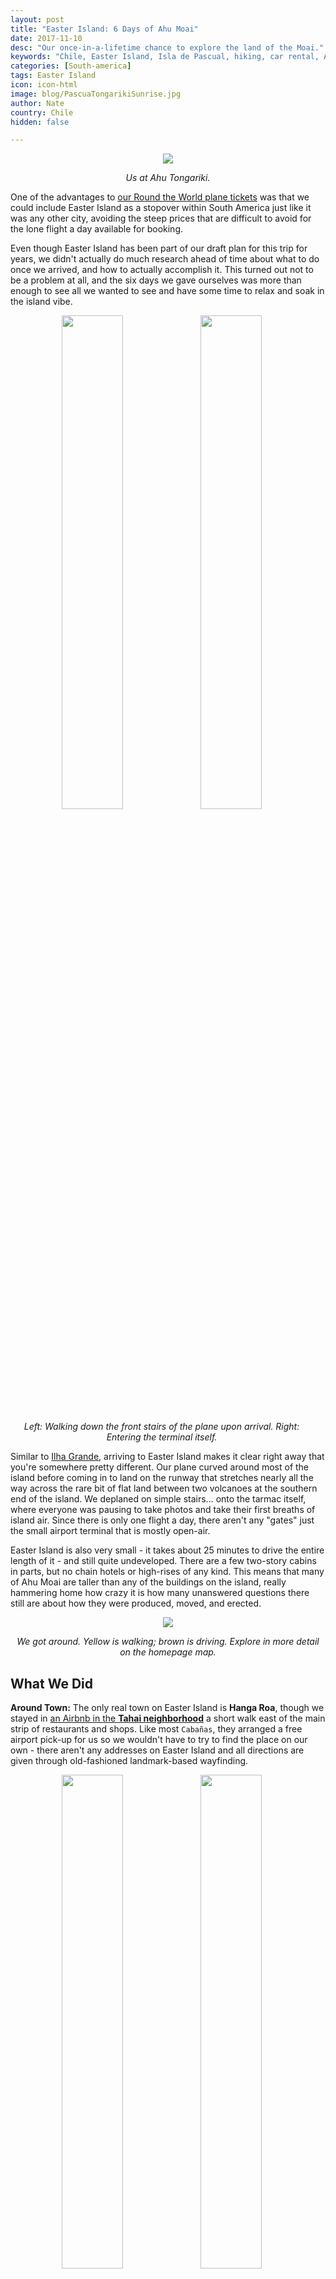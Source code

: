 ```yaml
---
layout: post
title: "Easter Island: 6 Days of Ahu Moai"
date: 2017-11-10
desc: "Our once-in-a-lifetime chance to explore the land of the Moai."
keywords: "Chile, Easter Island, Isla de Pascual, hiking, car rental, Ahu, Moai, ATV"
categories: [South-america]
tags: Easter Island
icon: icon-html
image: blog/PascuaTongarikiSunrise.jpg
author: Nate
country: Chile
hidden: false

---
```


<div style="text-align: center;"><a href="/static/assets/img/blog/PascuaTongarikiUs.jpg" target="_blank"><img src="/static/assets/img/blog/PascuaTongarikiUs.jpg" style="max-width: calc(100% - 20px);"></a><p><i>Us at Ahu Tongariki.</i></p></div><p></p> 

One of the advantages to [our Round the World plane tickets](http://site.awellchartedpath.com/blog/2017/08/RTW-Overview/) was that we could include Easter Island as a stopover within South America just like it was any other city, avoiding the steep prices that are difficult to avoid for the lone flight a day available for booking.

Even though Easter Island has been part of our draft plan for this trip for years, we didn't actually do much research ahead of time about what to do once we arrived, and how to actually accomplish it. This turned out not to be a problem at all, and the six days we gave ourselves was more than enough to see all we wanted to see and have some time to relax and soak in the island vibe.

<div style="text-align: center; max-width: calc(100% - 20px);"><a href="/static/assets/img/blog/PascuaDeplaning.jpg" target="_blank"><img src="/static/assets/img/blog/PascuaDeplaning.jpg" width="45%"></a> <a href="/static/assets/img/blog/PascuaTerminal.jpg" target="_blank"><img src="/static/assets/img/blog/PascuaTerminal.jpg" width="45%"></a><p><i>Left: Walking down the front stairs of the plane upon arrival. Right: Entering the terminal itself.</i></p></div><p></p>

Similar to [Ilha Grande](http://site.awellchartedpath.com/blog/2017/10/IlhaGrande/), arriving to Easter Island makes it clear right away that you're somewhere pretty different. Our plane curved around most of the island before coming in to land on the runway that stretches nearly all the way across the rare bit of flat land between two volcanoes at the southern end of the island. We deplaned on simple stairs... onto the tarmac itself, where everyone was pausing to take photos and take their first breaths of island air. Since there is only one flight a day, there aren't any "gates" just the small airport terminal that is mostly open-air.

Easter Island is also very small - it takes about 25 minutes to drive the entire length of it - and still quite undeveloped. There are a few two-story cabins in parts, but no chain hotels or high-rises of any kind. This means that many of Ahu Moai are taller than any of the buildings on the island, really hammering home how crazy it is how many unanswered questions there still are about how they were produced, moved, and erected.

<div style="text-align: center;"><a href="/static/assets/img/blog/PascuaRoutes.png" target="_blank"><img src="/static/assets/img/blog/PascuaRoutes.png" style="max-width: calc(100% - 20px);"></a><p><i>We got around. Yellow is walking; brown is driving. Explore in more detail on <a src="http://127.0.0.1:4000/#map">the homepage map</a>.</i></p></div><p></p> 


## <i class="fa fa-check-square" aria-hidden="true" style="color:#2495C4;"></i>What We Did 

**Around Town:** The only real town on Easter Island is **Hanga Roa**, though we stayed in [an Airbnb in the **Tahai neighborhood**](https://www.airbnb.com/rooms/15805895) a short walk east of the main strip of restaurants and shops. Like most `Cabañas`, they arranged a free airport pick-up for us so we wouldn't have to try to find the place on our own - there aren't any addresses on Easter Island and all directions are given through old-fashioned landmark-based wayfinding. 

<div style="text-align: center; max-width: calc(100% - 20px);"><a href="/static/assets/img/blog/PascuaTiaBerta.jpg" target="_blank"><img src="/static/assets/img/blog/PascuaTiaBerta.jpg" width="45%"></a> <a href="/static/assets/img/blog/PascuaAirbnb.jpg" target="_blank"><img src="/static/assets/img/blog/PascuaAirbnb.jpg" width="45%"></a><p><i>Left: Tía Berta, our favorite restaurant on the island. Right: Our Airbnb in the Tahai neighborhood of Rapa Nui.</i></p></div><p></p>

We tried a number of restaurants in Hanga Roa, but our clear favorite (and locals' too by the looks of it) was **Tía Berta**, also labeled as **Restaurant Ariki o te Paná** on one sign (and located at `-27.151985, -109.431178`). While _everything_ on the island is very expensive by Chilean standards, they had really good _huge_ empanadas and great ceviche for less than most other restaurants on the island. During six days we ended up eating there four times!

Our Airbnb's location was great each evening, as it was just a short stroll down to **Ahu Tahai** - the best place on the island to take in sunset behind the majestic Ahu Moai. We ended up at Ahu Tahai almost every night, and the vibe varied quite a bit depending on how nice everyone thought the sunset would be and whether any large tour groups made it a scheduled stop. If you're not stressing over snapping the _perfect_ photo you can't help but relax while watching the wild island dogs play with each other, or even try to chase some wild horses away. 

<div style="text-align: center;"><a href="/static/assets/img/blog/PascuaTahaiSunset.jpg" target="_blank"><img src="/static/assets/img/blog/PascuaTahaiSunset.jpg" style="max-width: calc(70% - 20px);"></a><p><i>Sunset at Ahu Tahai.</i></p></div><p></p> 

<u>One more note on sunset:</u> While some blogs we read recommended making the trip up to **Ahu Akivi** for sunset, it is now closed each day in the early evening. After visiting **Puna Pau** late in our stay we kicked ourselves for not enjoying a sunset there when we had a vehicle to drive back with, so would recommend trying that if you're looking for a quieter sunset spot.

**On Foot:** In addition to trekking back and forth through town regularly, our main walking adventure was the hike to **Orongo**. The trail picks up behind the airport and heads up moderately steep hills until it reaches the rim of the crater at **Rano Kau**. There is a bit of a trail along the rim to the east, and a well-trod trail heading west around the ridge toward Orongo. In total the hike took about four hours from when we left our Airbnb until we got back down the trail, with time spent exploring Orongo and snapping photos of the beautiful marshland within the crater.

<div style="text-align: center; max-width: calc(100% - 20px);"><a href="/static/assets/img/blog/PascuaOrongoTrail.jpg" target="_blank"><img src="/static/assets/img/blog/PascuaOrongoTrail.jpg" width="30%"></a> <a href="/static/assets/img/blog/PascuaOrongoCrater.jpg" target="_blank"><img src="/static/assets/img/blog/PascuaOrongoCrater.jpg" width="30%"></a> <a href="/static/assets/img/blog/PascuaOrongo.jpg" target="_blank"><img src="/static/assets/img/blog/PascuaOrongo.jpg" width="30%"></a><p><i>Left: Partway up, looking back down the trail toward Rapa Nui. Middle: The crater at Rano Kau. Right: A portion of Orongo, a restored ceremonial village.</i></p></div><p></p>

**By Car:** Like most things on Easter Island, car rentals are _expensive_. There aren't any international rental companies, just a few dedicated local storefronts with their own small fleets and a number of shopkeepers with a single vehicle they're willing to rent out. We knew we wanted to be able to get out of Hanga Roa for at least two days, so after working our way down the row of agencies on the main street in town we settled on a deal with Oceanic rental to get a discount on both days by taking a car the first day and an ATV the second day. This ended up costing ~$160 USD, which is less than the $175 it would have cost to rent two bikes for three days.

<div style="text-align: center; max-width: calc(100% - 20px);"><a href="/static/assets/img/blog/PascuaCarRaraku.jpg" target="_blank"><img src="/static/assets/img/blog/PascuaCarRaraku.jpg" width="45%"></a> <a href="/static/assets/img/blog/PascuaNateATV.jpg" target="_blank"><img src="/static/assets/img/blog/PascuaNateATV.jpg" width="45%"></a><p><i>Left: At <b>One Makihi</b>, looking back toward Rano Raraku past our rental car. Right: Me on our rental ATV, ready to head off the agency parking lot.</i></p></div><p></p>

For the 24 hours we had the car, our goals were to: (1) get all the way around the island, since we likely wouldn't want to drive the ATV as far; and (2) to enjoy a sunrise at **Ahu Tongariki**. We picked up the car at about 10am and set out on a counter-clockwise route, sticking as close to the coast as we could and stopping regularly to check out the Ahu Moai scattered along the route. 

Our first longer stop was at **Rano Raraku**, the quarry area where most of the megaliths were carved and where many remain in various states of completion. Along with Orongo, this is the only site we were told we could only enter once, so we made sure to thoroughly explore the area. In addition to the pathways around the statues and cliffs, there is a trail that heads up into the crater of the volcano itself. After the beauty of Rano Kau this was a bit of a letdown, and the former trail around the rim has been closed to the public. We stayed just long enough to get caught in a bit of rain before grabbing an empanada from the café and waiting out the rest of the passing storm.

<div style="text-align: center; max-width: calc(100% - 20px);"><a href="/static/assets/img/blog/PascuaRarakuKneeling.jpg" target="_blank"><img src="/static/assets/img/blog/PascuaRarakuKneeling.jpg" width="30%"></a> <a href="/static/assets/img/blog/PascuaRarakuInProgress.jpg" target="_blank"><img src="/static/assets/img/blog/PascuaRarakuInProgress.jpg" width="30%"></a> <a href="/static/assets/img/blog/PascuaRarakuHeads.jpg" target="_blank"><img src="/static/assets/img/blog/PascuaRarakuHeads.jpg" width="30%"></a><p><i>Some of the many Moai at Rano Raraku, the quarry most of them were carved out of.</i></p></div><p></p>

Our second major stop was at **Anakena**, the only true beach on Easter Island. We ended up there on a public holiday so it was pretty packed with locals and tourists alike. We enjoyed (an even more overpriced than usual) lunch beside the beach and explored the nearby **Ahu Nau Nau** platform before heading back toward Rapa Nui on the inland highway.

<div style="text-align: center; max-width: calc(100% - 20px);"><a href="/static/assets/img/blog/PascuaAnakenaBeach.jpg" target="_blank"><img src="/static/assets/img/blog/PascuaAnakenaBeach.jpg" width="45%"></a> <a href="/static/assets/img/blog/PascuaAnakenaAhu.jpg" target="_blank"><img src="/static/assets/img/blog/PascuaAnakenaAhu.jpg" width="45%"></a><p><i>Left: Anakena Beach. Right: Ahu Nau Nau.</i></p></div><p></p>

We didn't have to return the car until around 10am the following day, so we set a pre-dawn alarm and made the drive to **Ahu Tongariki** for sunrise, getting there about 20 minutes before the official sunrise time. They open early to let folks experience the sunrise there, and it was already fairly crowded by the time we went in. Luckily it's a pretty big space so we found a spot to relax on the grass and get some good photos of the sun rising behind the megaliths. 

<div style="text-align: center;"><video controls autoplay loop style="max-width: calc(70% - 20px);">
  <source src="/static/assets/img/blog/PascuaSunriseTimelapse.m4v" type="video/mp4">
  <a href="/static/assets/img/blog/PascuaTongarikiSunrise.jpg" target="_blank"><img src="/static/assets/img/blog/PascuaTongarikiSunrise.jpg" style="max-width: calc(100% - 20px);"></a>
</video>
<p><i>Sunrise at Ahu Tongariki.</i></p>
</div>

**On Quad/ATV:** While we had seen a number of other pairs zooming around the island on ATVs (`Quads` to the rental agencies) I was a bit nervous about losing the familiarity of a car. After a quick demonstration of the controls–some of it even in English–and securing some pretty stylish helmets we motored out of the parking lot and back toward our Airbnb, with me trying to figure out the shifting controls on the way.

After a bit of time playing with the controls in the empty lot beside our Airbnb I felt much more confident and we had a really great time on it–riding all around the south half of the island on it ended up being one of my favorite days of the trip so far.

<div style="text-align: center;"><a href="/static/assets/img/blog/PascuaATVpano.jpg" target="_blank"><img src="/static/assets/img/blog/PascuaATVpano.jpg" style="max-width: calc(100% - 20px);"></a><p><i>On the coast north of Ahu Tahai.</i></p></div><p></p> 

First, we headed up the dirt road just north of **Ahu Tahai**, stopping at occasional lookout points and un-restored Ahu. Our plan had been to visit the stops along this road and end up at **Ahu Akivi**, but all the maps we saw are apparently out of date because the road dead-ended into a National Park parking lot that turned out to be the entrance to a newly-pedestrian-only zone encompassing **Ana Kakenga** (a very cool cave/tunnel that ends at openings in the sea cliff 40 feet above the waves) and **Ahu Tepeu** (an unrestored Ahu we didn't make it all the way to). This was probably our hottest day on the island and after the 45 minute roundtrip hike to Ana Kakenga it was quite a treat to get back on the ATV and speed back through the sea breeze.

<div style="text-align: center; max-width: calc(100% - 20px);"><a href="/static/assets/img/blog/PascuaKakengaEntrance.jpg" target="_blank"><img src="/static/assets/img/blog/PascuaKakengaEntrance.jpg" width="30%"></a> <a href="/static/assets/img/blog/PascuaKakengaOpening.jpg" target="_blank"><img src="/static/assets/img/blog/PascuaKakengaOpening.jpg" width="30%"></a><a href="/static/assets/img/blog/PascuaKakengaNate.jpg" target="_blank"><img src="/static/assets/img/blog/PascuaKakengaNate.jpg" width="30%"></a><p><i>Ana Kakenga</i></p></div><p></p>

We then again took a generally counter-clockwise & seaside route, but took full advantage of the all-terrain capabilities, following many of the off-road, un-marked paths out toward the seaside. Some turned out to lead to beautiful hidden viewpoints or impressive cliffs, while others were little more than a path to an unrestored Ahu Moai platform that was overgrown and unremarkable. This day felt quite a bit more like _exploring_ and not just moving between well-established tourist hotspots. 

<div style="text-align: center; max-width: calc(100% - 20px);"><a href="/static/assets/img/blog/PascuaUnknownMoai3.jpg" target="_blank"><img src="/static/assets/img/blog/PascuaUnknownMoai3.jpg" width="45%"></a> <a href="/static/assets/img/blog/PascuaUnknownMoai.jpg" target="_blank"><img src="/static/assets/img/blog/PascuaUnknownMoai.jpg" width="45%"></a><p><i>Many of the Ahu Moai scattered around the island's coasts have not been restored and are barely distinguishable from a natural pile of rocks at first glance.</i></p></div><p></p>

By the end of our first four days on the island we had seen nearly every site marked on the map, but hadn't made it to **Puna Pau** yet. While it's marked on the map, it seems to be left off a lot of tour bus itineraries and not as touted as many of the other sites, but we really enjoyed it. When we visited the next morning, the national park kiosk was unstaffed, meaning we could have come for sunset if we had known the day before, and we didn't see anyone else during our time there. The site is the quarry for the "red rock" that makes up the "hats" and some of the smaller statues on the island, with many pieces completed but not yet transported, similar to Rano Raraku. 

I think the _only_ thing we didn't love about the ATV is how filthy we were by the end of a long day riding around on it. The island is inevitably dusty and you should just expect to need an immediate shower and a good washing machine at your next stop.

<div style="text-align: center; max-width: calc(100% - 20px);"><a href="/static/assets/img/blog/PascuaPunaPau.jpg" target="_blank"><img src="/static/assets/img/blog/PascuaPunaPau.jpg" width="40%"></a> <a href="/static/assets/img/blog/PascuaATVdirtyAmy.jpg" target="_blank"><img src="/static/assets/img/blog/PascuaATVdirtyAmy.jpg" width="40%"></a><p><i>Left: Some of the artifacts at Puna Pau. Right: Amy at the end of our full day of ATV riding, at the island's one working WiFi zone.</i></p></div><p></p>

## <i class="fa fa-check-square" aria-hidden="true" style="color:#2495C4;"></i>How We Did with Our Budget

We had originally budgeted as much as $90 dollars a night for accommodations, since the island is so expensive, but we were able to find a private Airbnb a bit of a walk out of town, but close to the sunset hotspot of Ahu Tahai with a kitchen for $70 a night.

We had also budgeted $30 (!) dollars per day per person for food and $15 dollars per day per person for entertainment. As usual, we typically self-catered 2 meals a day to save money, though even basic lunches used up a lot of that budget - luckily the surplus from finding a cheap accommodation was able to support my developing ceviche habit. Not counting the $80 USD per person entrance fee (paid at the airport) that we had budgeted for separately, we ended up coming in at an average of $98 a day for the two of us (out of $90 a day that we budgeted). This included a fancier dinner at **Te Moana** ($75, which was pretty good, but not amazing) and our car/ATV rental ($166 total). For our 6 days on Easter Island we had budgeted a total of $1,200 and spent $1,175 leaving us with $25 leftover... not bad! 

Overall, the prices were just as bad as we had been told to expect, and the cheap quality of **Tía Berta** may have been the only thing that let us stay under budget while still getting to do everything we wanted to do. Well worth it for an experience neither of us expect to have again, though!

<div style="text-align: center;"><a href="/static/assets/img/blog/PascuaTongarikiPano.jpg" target="_blank"><img src="/static/assets/img/blog/PascuaTongarikiPano.jpg" style="max-width: calc(100% - 20px);"></a><p><i>Ahu Tongariki and Rano Raraku just after sunrise.</i></p></div><p></p> 
